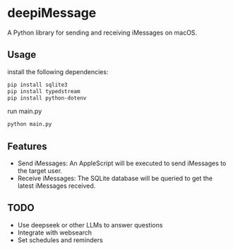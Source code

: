 # deepiMessage

A Python library for sending and receiving iMessages on macOS. 

## Usage

install the following dependencies:

```bash
pip install sqlite3
pip install typedstream
pip install python-dotenv
```

run main.py

```bash
python main.py
```

## Features

- Send iMessages:
  An AppleScript will be executed to send iMessages to the target user.
- Receive iMessages:
  The SQLite database will be queried to get the latest iMessages received.

## TODO

- Use deepseek or other LLMs to answer questions
- Integrate with websearch
- Set schedules and reminders